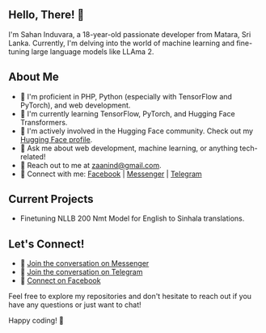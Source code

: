 ## Hello, There! 👋

I'm Sahan Induvara, a 18-year-old passionate developer from Matara, Sri Lanka. Currently, I'm delving into the world of machine learning and fine-tuning large language models like LLAma 2.

## About Me

- 🔭 I'm proficient in PHP, Python (especially with TensorFlow and PyTorch), and web development.
- 🌱 I'm currently learning TensorFlow, PyTorch, and Hugging Face Transformers.
- 🚀 I'm actively involved in the Hugging Face community. Check out my [Hugging Face profile](https://hf.co/zaanind).
- 💬 Ask me about web development, machine learning, or anything tech-related!
- 📧 Reach out to me at [zaanind@gmail.com](mailto:zaanind@gmail.com).
- 🎯 Connect with me: [Facebook](https://fb.com/zaanind) | [Messenger](https://m.me/zaanind) | [Telegram](https://t.me/zaanind)


## Current Projects
- Finetuning NLLB 200 Nmt Model for English to Sinhala translations.

## Let's Connect!

- 🤖 [Join the conversation on Messenger](https://m.me/zaanind)
-  🤖 [Join the conversation on Telegram](https://t.me/zaanind)
- 📱 [Connect on Facebook](https://fb.com/zaanind)

Feel free to explore my repositories and don't hesitate to reach out if you have any questions or just want to chat!

Happy coding! 🚀
